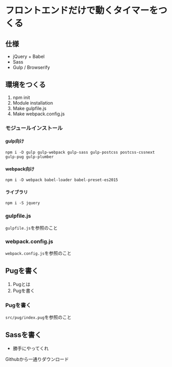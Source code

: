 # フロントエンドだけで動くタイマーをつくる

## 仕様
* jQuery + Babel
* Sass
* Gulp / Browserify

## 環境をつくる

1. npm init
2. Module installation
3. Make gulpfile.js
4. Make webpack.config.js

### モジュールインストール

#### gulp向け
```
npm i -D gulp gulp-webpack gulp-sass gulp-postcss postcss-cssnext gulp-pug gulp-plumber 
```

#### webpack向け
```
npm i -D webpack babel-loader babel-preset-es2015
```

#### ライブラリ
```
npm i -S jquery
```

### gulpfile.js

`gulpfile.js`を参照のこと

### webpack.config.js

`webpack.config.js`を参照のこと

## Pugを書く

1. Pugとは
2. Pugを書く

### Pugを書く

`src/pug/index.pug`を参照のこと

## Sassを書く

* 勝手にやってくれ

Githubから一通りダウンロード
